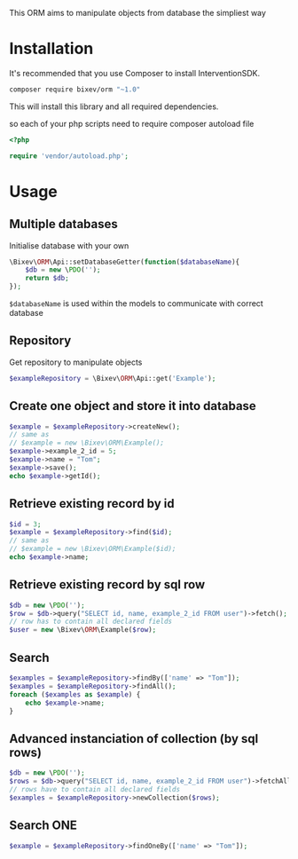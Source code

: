 This ORM aims to manipulate objects from database the simpliest way 

# Installation

It's recommended that you use Composer to install InterventionSDK.

```bash
composer require bixev/orm "~1.0"
```

This will install this library and all required dependencies.

so each of your php scripts need to require composer autoload file

```php
<?php

require 'vendor/autoload.php';
```

# Usage

## Multiple databases

Initialise database with your own

```php
\Bixev\ORM\Api::setDatabaseGetter(function($databaseName){
    $db = new \PDO('');
    return $db;
});
```

`$databaseName` is used within the models to communicate with correct database

## Repository

Get repository to manipulate objects

```php
$exampleRepository = \Bixev\ORM\Api::get('Example');
```

## Create one object and store it into database

```php
$example = $exampleRepository->createNew();
// same as
// $example = new \Bixev\ORM\Example();
$example->example_2_id = 5;
$example->name = "Tom";
$example->save();
echo $example->getId();
```

## Retrieve existing record by id

```php
$id = 3;
$example = $exampleRepository->find($id);
// same as
// $example = new \Bixev\ORM\Example($id);
echo $example->name;
```

## Retrieve existing record by sql row

```php
$db = new \PDO('');
$row = $db->query("SELECT id, name, example_2_id FROM user")->fetch();
// row has to contain all declared fields
$user = new \Bixev\ORM\Example($row);
```

## Search

```php
$examples = $exampleRepository->findBy(['name' => "Tom"]);
$examples = $exampleRepository->findAll();
foreach ($examples as $example) {
    echo $example->name;
}
```

## Advanced instanciation of collection (by sql rows)

```php
$db = new \PDO('');
$rows = $db->query("SELECT id, name, example_2_id FROM user")->fetchAll();
// rows have to contain all declared fields
$examples = $exampleRepository->newCollection($rows);
```

## Search ONE

```php
$example = $exampleRepository->findOneBy(['name' => "Tom"]);
```
